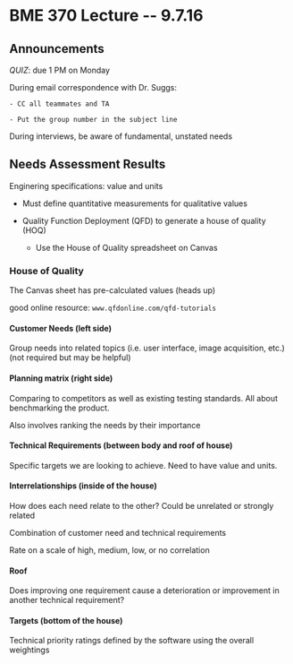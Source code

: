# BME 370 Lecture -- 9.7.16

## Announcements

*QUIZ*: due 1 PM on Monday

During email correspondence with Dr. Suggs:

    - CC all teammates and TA

    - Put the group number in the subject line

During interviews, be aware of fundamental, unstated needs

## Needs Assessment Results

Enginering specifications: value and units

- Must define quantitative measurements for qualitative values

- Quality Function Deployment (QFD) to generate a house of quality (HOQ)

    - Use the House of Quality spreadsheet on Canvas

### House of Quality

The Canvas sheet has pre-calculated values (heads up)

good online resource: `www.qfdonline.com/qfd-tutorials`

#### Customer Needs (left side)

Group needs into related topics (i.e. user interface, image acquisition,
etc.) (not required but may be helpful)

#### Planning matrix (right side)

Comparing to competitors as well as existing testing standards. All about
benchmarking the product.

Also involves ranking the needs by their importance

#### Technical Requirements (between body and roof of house)

Specific targets we are looking to achieve. Need to have value and units.

#### Interrelationships (inside of the house)

How does each need relate to the other? Could be unrelated or strongly related

Combination of customer need and technical requirements

Rate on a scale of high, medium, low, or no correlation

#### Roof

Does improving one requirement cause a deterioration or improvement in another
technical requirement?

#### Targets (bottom of the house)

Technical priority ratings defined by the software using the overall weightings
